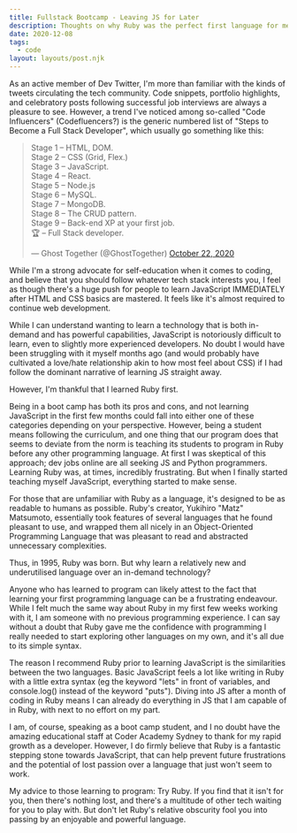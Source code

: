 ```yaml
---
title: Fullstack Bootcamp - Leaving JS for Later
description: Thoughts on why Ruby was the perfect first language for me.
date: 2020-12-08
tags:
  - code
layout: layouts/post.njk
---
```


As an active member of Dev Twitter, I'm more than familiar with the kinds of tweets circulating the tech community. Code snippets, portfolio highlights, and celebratory posts following successful job interviews are always a pleasure to see. However, a trend I've noticed among so-called "Code Influencers" (Codefluencers?) is the generic numbered list of "Steps to Become a Full Stack Developer", which usually go something like this:

<blockquote class="twitter-tweet"><p lang="en" dir="ltr">Stage 1 – HTML, DOM.<br>Stage 2 – CSS (Grid, Flex.)<br>Stage 3 – JavaScript.<br>Stage 4 – React.<br>Stage 5 – Node.js<br>Stage 6 – MySQL.<br>Stage 7 – MongoDB.<br>Stage 8 – The CRUD pattern.<br>Stage 9 – Back-end XP at your first job.<br>🏆 – Full Stack developer.</p>&mdash; Ghost Together (@GhostTogether) <a href="https://twitter.com/GhostTogether/status/1319397557571887105?ref_src=twsrc%5Etfw">October 22, 2020</a></blockquote> <script async src="https://platform.twitter.com/widgets.js" charset="utf-8"></script>

While I'm a strong advocate for self-education when it comes to coding, and believe that you should follow whatever tech stack interests you, I feel as though there's a huge push for people to learn JavaScript IMMEDIATELY after HTML and CSS basics are mastered. It feels like it's almost required to continue web development.

While I can understand wanting to learn a technology that is both in-demand and has powerful capabilities, JavaScript is notoriously difficult to learn, even to slightly more experienced developers. No doubt I would have been struggling with it myself months ago (and would probably have cultivated a love/hate relationship akin to how most feel about CSS) if I had follow the dominant narrative of learning JS straight away.

However, I'm thankful that I learned Ruby first.

Being in a boot camp has both its pros and cons, and not learning JavaScript in the first few months could fall into either one of these categories depending on your perspective. However, being a student means following the curriculum, and one thing that our program does that seems to deviate from the norm is teaching its students to program in Ruby before any other programming language. At first I was skeptical of this approach; dev jobs online are all seeking JS and Python programmers. Learning Ruby was, at times, incredibly frustrating. But when I finally started teaching myself JavaScript, everything started to make sense.

For those that are unfamiliar with Ruby as a language, it's designed to be as readable to humans as possible. Ruby's creator, Yukihiro "Matz" Matsumoto, essentially took features of several languages that he found pleasant to use, and wrapped them all nicely in an Object-Oriented Programming Language that was pleasant to read and abstracted unnecessary complexities.

Thus, in 1995, Ruby was born. But why learn a relatively new and underutilised language over an in-demand technology?

Anyone who has learned to program can likely attest to the fact that learning your first programming language can be a frustrating endeavour. While I felt much the same way about Ruby in my first few weeks working with it, I am someone with no previous programming experience. I can say without a doubt that Ruby gave me the confidence with programming I really needed to start exploring other languages on my own, and it's all due to its simple syntax.

The reason I recommend Ruby prior to learning JavaScript is the similarities between the two languages. Basic JavaScript feels a lot like writing in Ruby with a little extra syntax (eg the keyword "lets" in front of variables, and console.log() instead of the keyword "puts"). Diving into JS after a month of coding in Ruby means I can already do everything in JS that I am capable of in Ruby, with next to no effort on my part.

I am, of course, speaking as a boot camp student, and I no doubt have the amazing educational staff at Coder Academy Sydney to thank for my rapid growth as a developer. However, I do firmly believe that Ruby is a fantastic stepping stone towards JavaScript, that can help prevent future frustrations and the potential of lost passion over a language that just won't seem to work.

My advice to those learning to program: Try Ruby. If you find that it isn't for you, then there's nothing lost, and there's a multitude of other tech waiting for you to play with. But don't let Ruby's relative obscurity fool you into passing by an enjoyable and powerful language.
